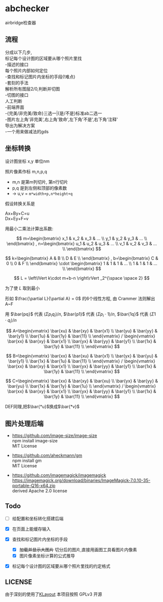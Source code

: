 # abchecker
airbridge检查器

## 流程

分成以下几步,  
标记每个设计图的区域要从哪个照片里找  
-描述的接口  
每个照片内部如何定位  
-查找和标记图片内坐标的手段(!难点)  
-套刻的手法  
解析所有图层2/0,判断并切图  
-切图的接口  
人工判断  
-前端界面  
-{完美/非完美/致命}三选一|{是/不是}标准ab二选一  
-图片左上角'非完美',右上角'致命',左下角'不是',右下角'注释'  
导出为解决方案  
-一个用来做减法的gds  

## 坐标转换

设计图坐标 x,y 单位nm

照片像素作标 m,n,p,q 
+ m,n 是第m列切片, 第n行切片
+ p,q 是到左侧和顶部的像素数
+ -> u,v = `m*width+p,n*height+q`

假设转换关系是

Ax+By+C=u  
Dx+Ey+F=v  

用最小二乘法计算出系数:

$$
m=\begin{bmatrix}
    x_1 & x_2 & x_3 & ... \\
    y_1 & y_2 & y_3 & ... \\
  \end{bmatrix}
,
n=\begin{bmatrix}
    u_1 & u_2 & u_3 & ... \\
    v_1 & v_2 & v_3 & ... \\
  \end{bmatrix}
$$

$$
k=\begin{bmatrix}
    A & B \\
    D & E \\
  \end{bmatrix}
,
b=\begin{bmatrix}
    C & 0  \\
    0 & F  \\
  \end{bmatrix} 
  \cdot
  \begin{bmatrix}
    1 & 1 & 1 & ...  \\
    1 & 1 & 1 & ...  \\
  \end{bmatrix}
$$

$$
L = \left\lVert k\cdot m+b-n \right\rVert _2^{\space \space 2}
$$

为了使 $L$ 取到最小

形如 $\frac{\partial L}{\partial A} = 0$ 的6个线性方程, 由 Crammer 法则解出 A~F

用 $\bar{pq}$ 代表 $(\Sigma p_i q_i)/n$, 
$\bar{p1}$ 代表 $(\Sigma p_i \cdot 1)/n$, 
$\bar{1q}$ 代表 $(\Sigma 1 \cdot q_i)/n$

$$
A=\begin{vmatrix}
    \bar{xu} & \bar{xy} & \bar{x1} \\ 
    \bar{yu} & \bar{yy} & \bar{y1} \\
    \bar{1u} & \bar{1y} & \bar{11} \\ 
  \end{vmatrix}
  /
  \begin{vmatrix}
    \bar{xx} & \bar{xy} & \bar{x1} \\ 
    \bar{yx} & \bar{yy} & \bar{y1} \\
    \bar{1x} & \bar{1y} & \bar{11} \\ 
  \end{vmatrix}
$$

$$
B=\begin{vmatrix}
    \bar{xx} & \bar{xu} & \bar{x1} \\ 
    \bar{yx} & \bar{yu} & \bar{y1} \\
    \bar{1x} & \bar{1u} & \bar{11} \\ 
  \end{vmatrix}
  /
  \begin{vmatrix}
    \bar{xx} & \bar{xy} & \bar{x1} \\ 
    \bar{yx} & \bar{yy} & \bar{y1} \\
    \bar{1x} & \bar{1y} & \bar{11} \\ 
  \end{vmatrix}
$$

$$
C=\begin{vmatrix}
    \bar{xx} & \bar{xy} & \bar{xu} \\ 
    \bar{yx} & \bar{yy} & \bar{yu} \\
    \bar{1x} & \bar{1y} & \bar{1u} \\ 
  \end{vmatrix}
  /
  \begin{vmatrix}
    \bar{xx} & \bar{xy} & \bar{x1} \\ 
    \bar{yx} & \bar{yy} & \bar{y1} \\
    \bar{1x} & \bar{1y} & \bar{11} \\ 
  \end{vmatrix}
$$

DEF同理,把$\bar{*u}$换成$\bar{*v}$

## 图片处理后端

+ https://github.com/image-size/image-size  
npm install image-size  
MIT License  

+ https://github.com/aheckmann/gm  
npm install gm  
MIT License  

+ https://github.com/imagemagick/imagemagick  
https://imagemagick.org/download/binaries/ImageMagick-7.0.10-35-portable-Q16-x64.zip  
derived Apache 2.0 license  

## Todo

+ [ ] 给配置和坐标转化搭建后端

+ [x] 在页面上能缓存输入

+ [x] 查找和标记图片内坐标的手段  
  + [x] ~~加载并显示大图片~~ 切分后的图片,直接用画图工具看图片内像素
  + [x] 图片像素坐标计算的公式推导

+ [x] 标记每个设计图的区域要从哪个照片里找的约定格式

## LICENSE

由于深刻的使用了[KLayout](https://github.com/klayoutmatthias/klayout)
本项目按照 GPLv3 开源
